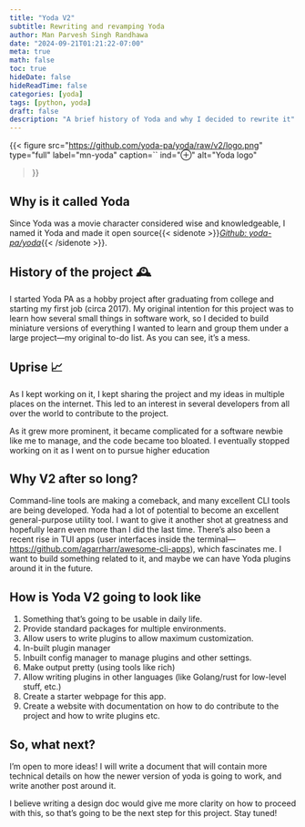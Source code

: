 ```yaml
---
title: "Yoda V2"
subtitle: Rewriting and revamping Yoda
author: Man Parvesh Singh Randhawa
date: "2024-09-21T01:21:22-07:00"
meta: true
math: false
toc: true
hideDate: false
hideReadTime: false
categories: [yoda]
tags: [python, yoda]
draft: false
description: "A brief history of Yoda and why I decided to rewrite it"
---
```


{{< figure
  src="https://github.com/yoda-pa/yoda/raw/v2/logo.png"
  type="full"
  label="mn-yoda"
  caption=``
  ind="⊕"
  alt="Yoda logo"
>}}


## Why is it called Yoda
Since Yoda was a movie character considered wise and knowledgeable, I named it Yoda and made it open source{{< sidenote >}}_[Github: yoda-pa/yoda](https://github.com/yoda-pa/yoda/)_{{< /sidenote >}}.

## History of the project 🕰️

I started Yoda PA as a hobby project after graduating from college and starting my first job (circa 2017). My original intention for this project was to learn how several small things in software work, so I decided to build miniature versions of everything I wanted to learn and group them under a large project—my original to-do list. As you can see, it’s a mess. 

## Uprise 📈

As I kept working on it, I kept sharing the project and my ideas in multiple places on the internet. This led to an interest in several developers from all over the world to contribute to the project.

As it grew more prominent, it became complicated for a software newbie like me to manage, and the code became too bloated. I eventually stopped working on it as I went on to pursue higher education

## Why V2 after so long?

Command-line tools are making a comeback, and many excellent CLI tools are being developed. Yoda had a lot of potential to become an excellent general-purpose utility tool. I want to give it another shot at greatness and hopefully learn even more than I did the last time.
There’s also been a recent rise in TUI apps (user interfaces inside the terminal—https://github.com/agarrharr/awesome-cli-apps), which fascinates me. I want to build something related to it, and maybe we can have Yoda plugins around it in the future.

## How is Yoda V2 going to look like

1. Something that’s going to be usable in daily life.
2. Provide standard packages for multiple environments.
3. Allow users to write plugins to allow maximum customization.
4. In-built plugin manager
5. Inbuilt config manager to manage plugins and other settings.
6. Make output pretty (using tools like 
rich)
7. Allow writing plugins in other languages (like Golang/rust for low-level stuff, etc.)
8. Create a starter webpage for this app.
9. Create a website with documentation on how to do contribute to the project and how to write plugins etc.

## So, what next?

I’m open to more ideas! I will write a document that will contain more technical details on how the newer version of yoda is going to work, and write another post around it. 

I believe writing a design doc would give me more clarity on how to proceed with this, so that’s going to be the next step for this project. Stay tuned!
